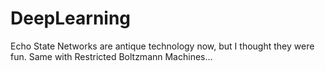 # DeepLearning
Echo State Networks are antique technology now, but I thought they were fun. Same with Restricted Boltzmann Machines...
